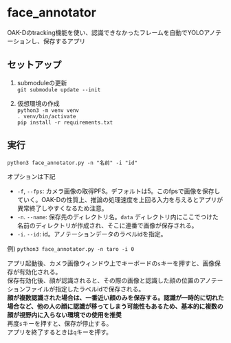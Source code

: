 # face_annotator

OAK-Dのtracking機能を使い、認識できなかったフレームを自動でYOLOアノテーションし、保存するアプリ

## セットアップ
1. submoduleの更新  
`git submodule update --init`  

1. 仮想環境の作成  
`python3 -m venv venv`  
`. venv/bin/activate`  
`pip install -r requirements.txt`  

## 実行
`python3 face_annotator.py -n "名前" -i "id"`  

オプションは下記  
- `-f`, `--fps`: カメラ画像の取得PFS。デフォルトは5。このfpsで画像を保存していく。OAK-Dの性質上、推論の処理速度を上回る入力を与えるとアプリが異常終了しやすくなるため注意。
- `-n`. `--name`: 保存先のディレクトリ名。`data` ディレクトリ内にここでつけた名前のディレクトリが作成され、そこに連番で画像が保存される。
- `-i`. `--id`: id。アノテーションデータのラベルidを指定。

例) `python3 face_annotator.py -n taro -i 0`  

アプリ起動後、カメラ画像ウィンドウ上でキーボードの`s`キーを押すと、画像保存が有効化される。  
保存有効化後、顔が認識されると、その際の画像と認識した顔の位置のアノテーションファイルが指定したラベルidで保存される。  
**顔が複数認識された場合は、一番近い顔のみを保存する。認識が一時的に切れた場合など、他の人の顔に認識が移ってしまう可能性もあるため、基本的に複数の顔が視野内に入らない環境での使用を推奨**  
再度`s`キーを押すと、保存が停止する。  
アプリを終了するときは`q`キーを押す。  

